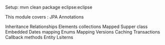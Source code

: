 Setup:
mvn clean package eclipse:eclipse


This module covers :
JPA Annotations

Inheritance
Relationships
Elements collections
Mapped Supper class
Embedded
Dates mapping
Enums Mapping
Versions
Caching
Transactions
Callback methods
Entity Lsiterns
